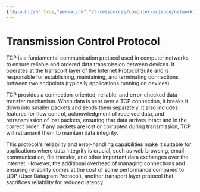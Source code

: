 ```yaml
---
{"dg-publish":true,"permalink":"/3-ressources/computer-science/networking/tcp/","tags":["knowledge/computer-science/networking"],"created":"","updated":""}
---
```


# Transmission Control Protocol
TCP is a fundamental communication protocol used in computer networks to ensure reliable and ordered data transmission between devices. It operates at the transport layer of the Internet Protocol Suite and is responsible for establishing, maintaining, and terminating connections between two endpoints (typically applications running on devices).

TCP provides a connection-oriented, reliable, and error-checked data transfer mechanism. When data is sent over a TCP connection, it breaks it down into smaller packets and sends them separately. It also includes features for flow control, acknowledgment of received data, and retransmission of lost packets, ensuring that data arrives intact and in the correct order. If any packets are lost or corrupted during transmission, TCP will retransmit them to maintain data integrity.

This protocol's reliability and error-handling capabilities make it suitable for applications where data integrity is crucial, such as web browsing, email communication, file transfer, and other important data exchanges over the internet. However, the additional overhead of managing connections and ensuring reliability comes at the cost of some performance compared to UDP (User Datagram Protocol), another transport layer protocol that sacrifices reliability for reduced latency.